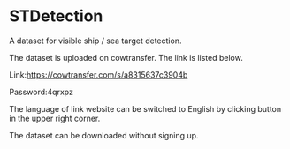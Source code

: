 # STDetection

A dataset for visible ship / sea target detection.

The dataset is uploaded on cowtransfer. The link is listed below.

Link:https://cowtransfer.com/s/a8315637c3904b

Password:4qrxpz

The language of link website can be switched to English by clicking button in the upper right corner.

The dataset can be downloaded without signing up.
